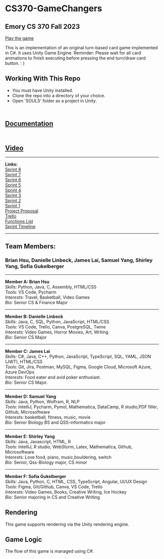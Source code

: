 # CS370-GameChangers
## Emory CS 370 Fall 2023


[Play the game](https://game-changer-s.itch.io/souls)

This is an implementation of an original turn-based card game implemented in C#. It uses Unity Game Engine. 
Reminder: Please wait for all card animations to finish executing before pressing the end turn/draw card button. : )

## Working With This Repo

 - You must have Unity installed.
 - Clone the repo into a directory of your choice.
 - Open 'SOULS' folder as a project in Unity.

## <br> [Documentation](https://docs.google.com/document/d/1WLhAJvbYEuw6xkpE8mYSTdLun5yRVibJV3SKiy9Iwmg/edit?usp=sharing)<br>
## <br> [Video](https://www.youtube.com/watch?v=YjUHeHK0Nx4)<br>

---

**Links:** <br> 
[Sprint 8](https://docs.google.com/presentation/d/1JPCw2pf5SY3mDqqvEpe6-B19-wYBktfqHLsJGcHbh-0/edit?usp=sharing) <br>
[Sprint 7](https://docs.google.com/presentation/d/1zNFlW2Mme1dszAlPT7xyroy-G7-WdNrEFqM3euskduA/edit#slide=id.g285146d2de8_2_1540) <br>
[Sprint 6](https://docs.google.com/presentation/d/1AY7oRZFdKcCpWTRR7ZDauV4nz9rFj0WTXKzpFI0j3UE/edit?usp=sharing) <br>
[Sprint 5](https://docs.google.com/presentation/d/16NwYxn2YLF7hW1fJyc-IWQ1-dl39KmfO1AtW9A-4kVc/edit#slide=id.g28e0cbf70ff_1_25) <br>
[Sprint 4](https://docs.google.com/presentation/d/1bZDrkimwGz5LyNLvg2VdiFtd7SapGp8bhuIGPBdoGhc/edit#slide=id.g285146d2de8_2_1540) <br>
[Sprint 3](https://docs.google.com/presentation/d/1okUPCQJ8IFvWlTj3UuLJ0vtudTm1aXpBTxNOvHRdcBs/edit?usp=sharing) <br>
[Sprint 2](https://docs.google.com/presentation/d/12-kwTeK3Ubu7tDXAcoUCWhIvrvZImMVV5pM3dO2_O9I/edit#slide=id.p) <br>
[Sprint 1](https://docs.google.com/presentation/d/1T6Z_q7SR2cEHBGo31K_MCiiH4047obMaSx51C-dxVm4/edit?usp=sharing) <br>
[Project Proposal](https://docs.google.com/presentation/d/1oWdBqHFe8299t91JThk7zTl_vFgyKYVjIXRORhOs4zI/edit#slide=id.p) <br>
[Trello](https://trello.com/invite/b/Ox45nhFf/ATTI249400479013806dc81d355bd674a5e36A398597/csp-project-backlog) <br>
[Functions List](https://docs.google.com/document/d/1tSavKbClF670-tG4Z7Up-BwLSC9Qqs-TPa8wJTj-48Q/edit?usp=sharing) <br>
[Sprint Timeline](https://docs.google.com/document/d/1WYvsGLdKtCPHooCMdgniGkq3gmHA9t2zn91hrpFuEkg/edit?usp=sharing) <br>

---


## **Team Members:** 
### Brian Hsu, Danielle Linbeck, James Lai, Samuel Yang, Shirley Yang, Sofia Gukelberger

---


**Member A: Brian Hsu**  
*Skills:* Python, Java, C, Assembly, HTML/CSS<br>
*Tools:*  VS Code, Pycharm<br>
*Interests:* Travel, Basketball, Video Games<br>
*Bio:* Senior CS & Finance Major<br>

---

**Member B: Danielle Linbeck**  
*Skills:* Java, C, SQL, Python, JavaScript, HTML/CSS <br>
*Tools:* VS Code, Trello, Canva, PostgreSQL, Twine <br>
*Interests:* Video Games, Horror Movies, Art, Writing <br>
*Bio:* Senior CS Major<br>

---

**Member C: James Lai**  
*Skills:* C#, Java, C++, Python, JavaScript, TypeScript, SQL, YAML, JSON (JWT), HTML/CSS <br>
*Tools:*  Git, Jira, Postman, MySQL, Figma, Google Cloud, Microsoft Azure, Azure DevOps <br>
*Interests:* Food eater and avid poker enthusiast.<br>
*Bio:* Senior CS Major. <br>

---

**Member D: Samuel Yang**  
*Skills:* Java, Python, Wolfram, R, NLP<br>
*Tools:* IntelliJ, Pycharm, Pymol, Mathematica, DataCamp, R studio,PDF filler, Github, Microsoftware<br>
*Interests:* basketball, fitness, music, movie<br>
*Bio:* Senior Biology BS and QSS-informatics major<br>

---

**Member E: Shirley Yang**  
*Skills:* Java, Javascript, HTML, R <br>
*Tools:* IntelliJ, R studio, WebStorm, Latex, Mathematica, Github, Microsoftware<br>
*Interests:* Love food, piano, music,bouldering, switch <br>
*Bio:* Senior, Qss-Biology major, CS minor<br>

---

**Member F: Sofia Gukelberger**  
*Skills:* Java, Python, C, HTML, CSS, TypeScript, Angular, UI/UX Design <br>
*Tools:* Figma, Git/Github, Canva, VS Code, Trello <br>
*Interests:* Video Games, Books, Creative Writing, Ice Hockey <br>
*Bio:* Senior majoring in CS and Creative Writing <br>


## Rendering
This game supports rendering via the Unity rendering engine.

## Game Logic
The flow of this game is managed using C#. 



